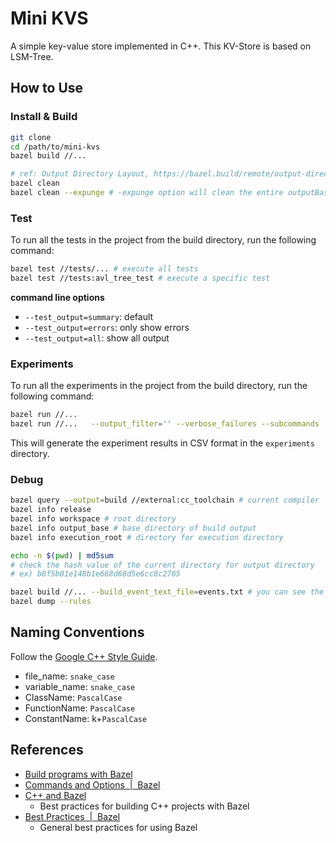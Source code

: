 # Mini KVS

A simple key-value store implemented in C++.
This KV-Store is based on LSM-Tree.

## How to Use

### Install & Build

```sh
git clone
cd /path/to/mini-kvs
bazel build //...

# ref: Output Directory Layout, https://bazel.build/remote/output-directories
bazel clean
bazel clean --expunge # -expunge option will clean the entire outputBase.
```

### Test

To run all the tests in the project from the build directory, run the following command:

```sh
bazel test //tests/... # execute all tests
bazel test //tests:avl_tree_test # execute a specific test
```

**command line options**

- `--test_output=summary`: default
- `--test_output=errors`: only show errors
- `--test_output=all`: show all output

### Experiments

To run all the experiments in the project from the build directory, run the following command:

```sh
bazel run //...
bazel run //...   --output_filter='' --verbose_failures --subcommands
```

This will generate the experiment results in CSV format in the `experiments` directory.

### Debug

```sh
bazel query --output=build //external:cc_toolchain # current compiler
bazel info release
bazel info workspace # root directory
bazel info output_base # base directory of build output
bazel info execution_root # directory for execution directory

echo -n $(pwd) | md5sum
# check the hash value of the current directory for output directory
# ex) b8f5b01e148b1e668d68d5e6cc8c2765

bazel build //... --build_event_text_file=events.txt # you can see the build events
bazel dump --rules
```

## Naming Conventions

Follow the [Google C++ Style Guide](https://google.github.io/styleguide/cppguide.html).

- file_name: `snake_case`
- variable_name: `snake_case`
- ClassName: `PascalCase`
- FunctionName: `PascalCase`
- ConstantName: k+`PascalCase`

## References

- [Build programs with Bazel](https://bazel.build/run/build)
- [Commands and Options  |  Bazel](https://bazel.build/docs/user-manual)
- [C++ and Bazel](https://bazel.build/docs/bazel-and-cpp)
  - Best practices for building C++ projects with Bazel
- [Best Practices  |  Bazel](https://bazel.build/configure/best-practices)
  - General best practices for using Bazel
